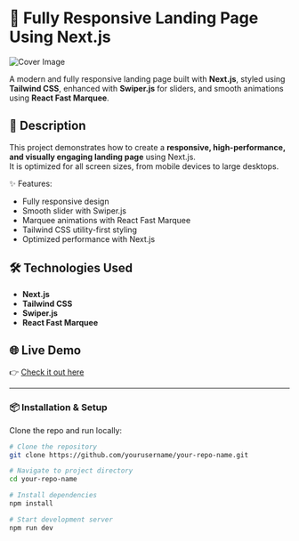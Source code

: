 # 🚀 Fully Responsive Landing Page Using Next.js

![Cover Image](https://i.postimg.cc/wjpfBgtR/Cover.png)

A modern and fully responsive landing page built with **Next.js**, styled using **Tailwind CSS**, enhanced with **Swiper.js** for sliders, and smooth animations using **React Fast Marquee**.  

## 📝 Description
This project demonstrates how to create a **responsive, high-performance, and visually engaging landing page** using Next.js.  
It is optimized for all screen sizes, from mobile devices to large desktops.  

✨ Features:
- Fully responsive design  
- Smooth slider with Swiper.js  
- Marquee animations with React Fast Marquee  
- Tailwind CSS utility-first styling  
- Optimized performance with Next.js  

## 🛠️ Technologies Used
- **Next.js**  
- **Tailwind CSS**  
- **Swiper.js**  
- **React Fast Marquee**  

## 🌐 Live Demo
👉 [Check it out here](https://fully-responsive-ecommerce-landing.vercel.app/)  

---

### 📦 Installation & Setup
Clone the repo and run locally:

```bash
# Clone the repository
git clone https://github.com/yourusername/your-repo-name.git

# Navigate to project directory
cd your-repo-name

# Install dependencies
npm install

# Start development server
npm run dev
